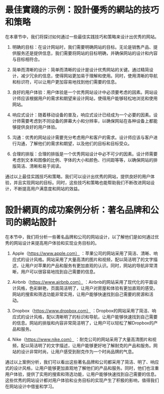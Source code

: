 # 最佳實踐的示例：設計優秀的網站的技巧和策略

在本章节中，我们将探讨如何通过一些最佳实践技巧和策略来设计出优秀的网站。

1. 明确的目标：在设计网站时，我们需要明确网站的目标。无论是销售产品、提供服务还是提供信息，我们需要将网站的目标明确，并确保网站的设计和内容与目标相符合。

2. 简单而清晰的设计：简单而清晰的设计是设计优秀网站的关键。通过精简设计，减少冗余的信息，使得网站更加易于理解和使用。同时，使用清晰的导航和标识符，可以让用户更加容易地找到他们需要的信息。

3. 良好的用户体验：用户体验是一个优秀网站设计中必须要考虑的因素。网站设计师应该根据用户的需求和期望来设计网站，使得用户能够轻松地浏览和使用网站。

4. 响应式设计：随着移动设备的普及，响应式设计已经成为一个必要的因素。设计师需要考虑到不同设备的屏幕大小和分辨率，以确保网站在各种设备上都能够提供良好的用户体验。

5. 沟通：优秀的网站设计需要充分考虑用户和客户的需求。设计师应该与客户进行沟通，了解他们的需求和期望，以及他们的目标和目标受众。

6. 合理的排版：合理的排版是一个优秀网站设计中必不可少的因素。设计师需要考虑到文本和图像的比例、字体的大小和颜色、行间距等等，以确保网站的排版简洁、清晰和易于阅读。

通过以上最佳实践技巧和策略，我们可以设计出优秀的网站，提供良好的用户体验，并且实现网站的目标。同时，这些技巧和策略也能帮助我们不断改进网站设计，不断提高用户满意度和网站的效益。

# 設計網頁的成功案例分析：著名品牌和公司的網站設計

在本节中，我们将分析一些著名品牌和公司的网站设计，以了解他们是如何通过优秀的网站设计来提高用户体验和实现业务目标的。

1. Apple（https://www.apple.com） ：苹果公司的网站采用了简洁、清晰、响应式的设计风格。网站采用了大量高清的图片和视频，配以简洁明了的文字描述，让用户对苹果的产品和服务有更加直观的认识。同时，网站的导航非常清晰，用户可以很容易地找到自己需要的信息。

2. Airbnb（https://www.airbnb.com） ：Airbnb的网站采用了现代化的平面设计风格，色彩鲜艳，页面简洁明了，让用户对房屋和体验有更加直观的感受。网站的搜索和筛选功能非常实用，让用户能够快速找到自己需要的房源和活动。

3. Dropbox（https://www.dropbox.com） ：Dropbox的网站采用了简洁、响应式的设计风格，配以清晰明了的标识和导航，让用户能够快速找到自己需要的信息。网站的排版和内容非常简洁明了，让用户可以轻松了解Dropbox的产品和服务。

4. Nike（https://www.nike.com） ：耐克公司的网站采用了大量高清图片和视频，配以简洁明了的文字描述，让用户能够更好地了解耐克的产品和服务。网站的设计非常时尚，让用户感受到耐克作为一个时尚品牌的气息。

通过以上案例分析，我们可以看出这些著名品牌和公司都采用了简洁、明了、响应式的设计风格，让用户能够更加直观地了解他们的产品和服务。同时，他们也注重用户体验，提供了实用的搜索和筛选功能，让用户能够快速找到自己需要的信息。这些优秀的网站设计都对用户体验和业务目标的实现产生了积极的影响，值得我们在网站设计中借鉴和学习。